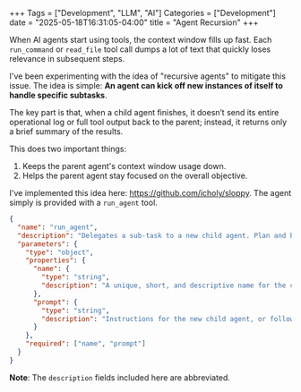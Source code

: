 +++
Tags = ["Development", "LLM", "AI"]
Categories = ["Development"]
date = "2025-05-18T16:31:05-04:00"
title = "Agent Recursion"
+++ 

When AI agents start using tools, the context window fills up fast.
Each `run_command` or `read_file` tool call dumps a lot of text that quickly loses relevance in subsequent steps.

I've been experimenting with the idea of "recursive agents" to mitigate this issue.
The idea is simple: **An agent can kick off new instances of itself to handle specific subtasks**.

The key part is that, when a child agent finishes, it doesn’t send its entire operational log or full tool output back to the parent; instead, it returns only a brief summary of the results.

This does two important things:

1. Keeps the parent agent's context window usage down.
2. Helps the parent agent stay focused on the overall objective.

I've implemented this idea here: https://github.com/icholy/sloppy.
The agent simply is provided with a `run_agent` tool.

``` json
{
  "name": "run_agent",
  "description": "Delegates a sub-task to a new child agent. Plan and break down work; use new, uniquely named agents for distinct sub-tasks or repetitive instances (min 3). Don't delegate the entire core task.",
  "parameters": {
    "type": "object",
    "properties": {
      "name": {
        "type": "string",
        "description": "A unique, short, and descriptive name for the child agent instance."
      },
      "prompt": {
        "type": "string",
        "description": "Instructions for the new child agent, or follow-up questions for a previously created agent."
      }
    },
    "required": ["name", "prompt"]
  }
}
```

**Note**: The `description` fields included here are abbreviated.